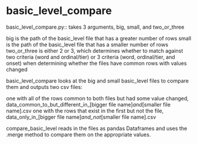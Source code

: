 # basic_level_compare

basic_level_compare.py:: takes 3 arguments, big, small, and two_or_three

big is the path of the basic_level file that has a greater number of rows
small is the path of the basic_level file that has a smaller number of rows
two_or_three is either 2 or 3, which determines whether to match against two criteria (word and ordinal/tier) or 3 criteria (word, ordinal/tier, and onset) when determining whether the files have common rows with values changed

basic_level_compare looks at the big and small basic_level files to compare them and outputs two csv files: 

one with all of the rows common to both files but had some value changed, data_common_to_but_different_in_[bigger file name]_and_[smaller file name].csv
one with the rows that exist in the first but not the file, data_only_in_[bigger file name]_and_not_[smaller file name].csv


compare_basic_level reads in the files as pandas Dataframes and uses the .merge method to compare them on the appropriate values.




